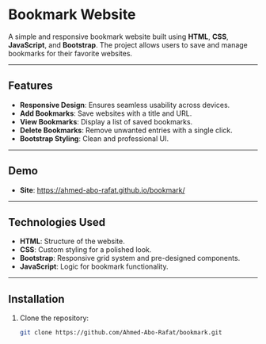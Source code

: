 # Bookmark Website

A simple and responsive bookmark website built using **HTML**, **CSS**, **JavaScript**, and **Bootstrap**. The project allows users to save and manage bookmarks for their favorite websites.

---

## Features

- **Responsive Design**: Ensures seamless usability across devices.
- **Add Bookmarks**: Save websites with a title and URL.
- **View Bookmarks**: Display a list of saved bookmarks.
- **Delete Bookmarks**: Remove unwanted entries with a single click.
- **Bootstrap Styling**: Clean and professional UI.

---

## Demo
- **Site**: https://ahmed-abo-rafat.github.io/bookmark/


---

## Technologies Used

- **HTML**: Structure of the website.
- **CSS**: Custom styling for a polished look.
- **Bootstrap**: Responsive grid system and pre-designed components.
- **JavaScript**: Logic for bookmark functionality.

---

## Installation

1. Clone the repository:
   ```bash
   git clone https://github.com/Ahmed-Abo-Rafat/bookmark.git
